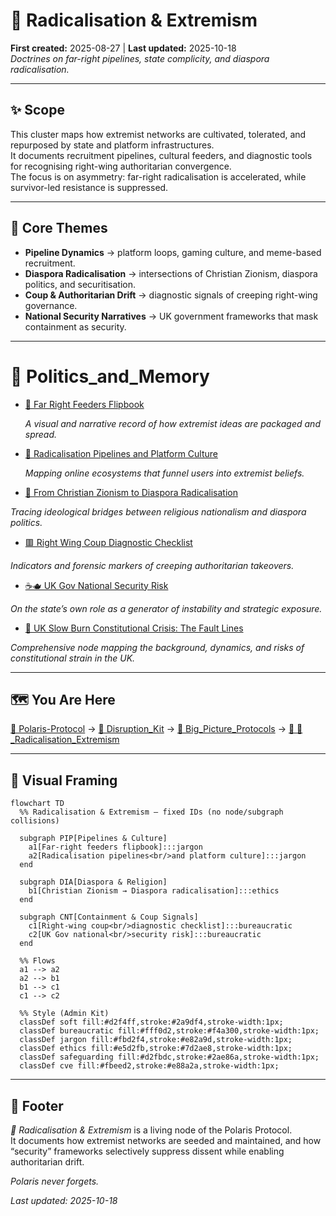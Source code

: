 # 🪬 Radicalisation & Extremism  
**First created:** 2025-08-27 | **Last updated:** 2025-10-18  
*Doctrines on far-right pipelines, state complicity, and diaspora radicalisation.*  

---

## ✨ Scope  

This cluster maps how extremist networks are cultivated, tolerated, and repurposed by state and platform infrastructures.  
It documents recruitment pipelines, cultural feeders, and diagnostic tools for recognising right-wing authoritarian convergence.  
The focus is on asymmetry: far-right radicalisation is accelerated, while survivor-led resistance is suppressed.  

---

## 🦚 Core Themes  

- **Pipeline Dynamics** → platform loops, gaming culture, and meme-based recruitment.  
- **Diaspora Radicalisation** → intersections of Christian Zionism, diaspora politics, and securitisation.  
- **Coup & Authoritarian Drift** → diagnostic signals of creeping right-wing governance.  
- **National Security Narratives** → UK government frameworks that mask containment as security.  

---

# 📂 Politics_and_Memory


- [🧠 Far Right Feeders Flipbook](🧠_far_right_feeders_flipbook.md)

  *A visual and narrative record of how extremist ideas are packaged and spread.*

- [📡 Radicalisation Pipelines and Platform Culture](🧠_radicalisation_pipelines_and_platform_culture.md)

  *Mapping online ecosystems that funnel users into extremist beliefs.*
  
- [🪬 From Christian Zionism to Diaspora Radicalisation](🪬_from_christian_zionism_to_diaspora_radicalisation.md)

*Tracing ideological bridges between religious nationalism and diaspora politics.*

- [🟥 Right Wing Coup Diagnostic Checklist](🟥_right_wing_coup_diagnostic_checklist.md)

*Indicators and forensic markers of creeping authoritarian takeovers.*

- [☕🫖 UK Gov National Security Risk](☕🫖_uk_gov_national_security_risk.md)

*On the state’s own role as a generator of instability and strategic exposure.*

 - [🧿 UK Slow Burn Constitutional Crisis: The Fault Lines](🧿_uk_slow_burn_constitutional_crisis.md)

*Comprehensive node mapping the background, dynamics, and risks of constitutional strain in the UK.*

---

## 🗺️ You Are Here

[📁 Polaris-Protocol](/) → [📁 Disruption_Kit](/Disruption_Kit) → [📁 Big_Picture_Protocols](/Disruption_Kit/Big_Picture_Protocols) → [📁 🪬_Radicalisation_Extremism](/Disruption_Kit/Big_Picture_Protocols/🪬_Radicalisation_Extremism)  

---

## 🔮 Visual Framing  

```mermaid
flowchart TD
  %% Radicalisation & Extremism — fixed IDs (no node/subgraph collisions)

  subgraph PIP[Pipelines & Culture]
    a1[Far-right feeders flipbook]:::jargon
    a2[Radicalisation pipelines<br/>and platform culture]:::jargon
  end

  subgraph DIA[Diaspora & Religion]
    b1[Christian Zionism → Diaspora radicalisation]:::ethics
  end

  subgraph CNT[Containment & Coup Signals]
    c1[Right-wing coup<br/>diagnostic checklist]:::bureaucratic
    c2[UK Gov national<br/>security risk]:::bureaucratic
  end

  %% Flows
  a1 --> a2
  a2 --> b1
  b1 --> c1
  c1 --> c2

  %% Style (Admin Kit)
  classDef soft fill:#d2f4ff,stroke:#2a9df4,stroke-width:1px;
  classDef bureaucratic fill:#fff0d2,stroke:#f4a300,stroke-width:1px;
  classDef jargon fill:#fbd2f4,stroke:#e82a9d,stroke-width:1px;
  classDef ethics fill:#e5d2fb,stroke:#7d2ae8,stroke-width:1px;
  classDef safeguarding fill:#d2fbdc,stroke:#2ae86a,stroke-width:1px;
  classDef cve fill:#fbeed2,stroke:#e88a2a,stroke-width:1px;

```

---

## 🏮 Footer  

*🪬 Radicalisation & Extremism* is a living node of the Polaris Protocol.  
It documents how extremist networks are seeded and maintained, and how “security” frameworks selectively suppress dissent while enabling authoritarian drift.

*Polaris never forgets.*

_Last updated: 2025-10-18_  
